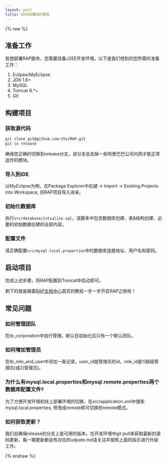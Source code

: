 ```yaml
---
layout: post
title: 如何部署RAP服务
---
```


{% raw %}

## 准备工作

若想部署RAP服务，您需要具备J2EE开发环境。以下是我们想到的您所需的准备工作：

1. Eclipse/MyEclipse
2. JDK 1.6+
3. MySQL
4. Tomcat 6.*+
5. Git

## 构建项目

### 获取源代码

```bash
git clone git@github.com:thx/RAP.git
git co release
```

确保您正确的切换到release分支，该分支会去掉一些阿里巴巴公司内网才能正常运作的模块。

### 导入到IDE

以MyEclipse为例，在Package Explorer中右键 -> Import -> Existing Projects into Workspace, 将RAP项目导入进来。

### 初始化数据库

执行`src/database/intialize.sql`，该脚本中包含数据库创建、表&结构创建、必要的初始数据创建的全部内容。

### 配置文件

请正确配置`src/mysql.local.properties`中的数据库连接地址、用户名和密码。

## 启动项目

完成上述步骤，将RAP配置到Tomcat中启动即可。

剩下的就是跟着[RAP文档中心](http://thx.alibaba-inc.com/RAP)首页的教程一步一步开启RAP之旅啦！

## 常见问题

### 如何管理团队

在tb_corporation中自行管理，默认在初始化后只有一个默认团队。

### 如何增加管理员

在tb\_role\_and\_user中添加一条记录，user_id是管理员的id，role_id是1(超级管理员)或2(管理员)。

### 为什么有mysql.local.properties和mysql.remote.properties两个数据库配置文件?

为了方便开发环境和线上部署环境的切换，在src/application.xml中搜索mysql.local.properties, 修改成remote即可切换到remote模式。

### 如何获取更新？

我们会确保release的分支上是可用的版本。在开发环境中git pull来获取最新的源码更新，每一期更新都会有对应的udpate.md请关注并按照上面的指示进行升级工作。


{% endraw %}
